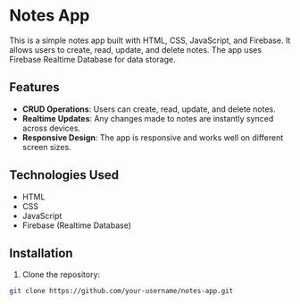 # Notes App

This is a simple notes app built with HTML, CSS, JavaScript, and Firebase. It allows users to create, read, update, and delete notes. The app uses Firebase Realtime Database for data storage.



## Features
- **CRUD Operations**: Users can create, read, update, and delete notes.
- **Realtime Updates**: Any changes made to notes are instantly synced across devices.
- **Responsive Design**: The app is responsive and works well on different screen sizes.

## Technologies Used

- HTML
- CSS
- JavaScript
- Firebase (Realtime Database)

## Installation

1. Clone the repository:

```bash
git clone https://github.com/your-username/notes-app.git
